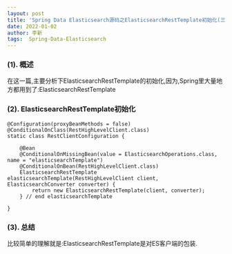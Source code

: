```yaml
---
layout: post
title: 'Spring Data Elasticsearch源码之ElasticsearchRestTemplate初始化(三)' 
date: 2022-01-02
author: 李新
tags:  Spring-Data-Elasticsearch
---
```


### (1). 概述
在这一篇,主要分析下ElasticsearchRestTemplate的初始化,因为,Spring里大量地方都用到了:ElasticsearchRestTemplate

### (2). ElasticsearchRestTemplate初始化
```
@Configuration(proxyBeanMethods = false)
@ConditionalOnClass(RestHighLevelClient.class)
static class RestClientConfiguration {
	
	@Bean
	@ConditionalOnMissingBean(value = ElasticsearchOperations.class, name = "elasticsearchTemplate")
	@ConditionalOnBean(RestHighLevelClient.class)
	ElasticsearchRestTemplate elasticsearchTemplate(RestHighLevelClient client, ElasticsearchConverter converter) {
		return new ElasticsearchRestTemplate(client, converter);
	} // end elasticsearchTemplate
	
}
```
### (3). 总结
比较简单的理解就是:ElasticsearchRestTemplate是对ES客户端的包装. 
